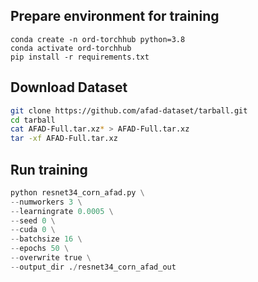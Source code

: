 ## Prepare environment for training

```
conda create -n ord-torchhub python=3.8
conda activate ord-torchhub
pip install -r requirements.txt
```

## Download Dataset

```bash
git clone https://github.com/afad-dataset/tarball.git
cd tarball
cat AFAD-Full.tar.xz* > AFAD-Full.tar.xz
tar -xf AFAD-Full.tar.xz
```

## Run training

```python
python resnet34_corn_afad.py \
--numworkers 3 \
--learningrate 0.0005 \
--seed 0 \
--cuda 0 \
--batchsize 16 \
--epochs 50 \
--overwrite true \
--output_dir ./resnet34_corn_afad_out
```
